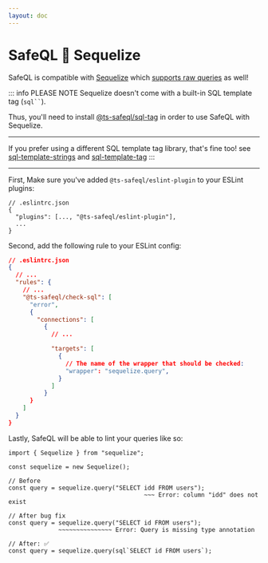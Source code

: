 ```yaml
---
layout: doc
---
```


# SafeQL :muscle: Sequelize

SafeQL is compatible with [Sequelize](https://sequelize.org/) which [supports raw queries](https://sequelize.org/master/manual/raw-queries.html) as well!

::: info PLEASE NOTE
Sequelize doesn't come with a built-in SQL template tag (` sql`` `).

Thus, you'll need to install [@ts-safeql/sql-tag](/libraries/sql-tag/introduction.html) in order to use SafeQL with Sequelize.

---

If you prefer using a different SQL template tag library, that's fine too!
see [sql-template-strings](https://www.npmjs.com/package/sql-template-strings) and [sql-template-tag](https://www.npmjs.com/package/sql-template-tag)
:::

---

First, Make sure you've added `@ts-safeql/eslint-plugin` to your ESLint plugins:

```json{3}
// .eslintrc.json
{
  "plugins": [..., "@ts-safeql/eslint-plugin"],
  ...
}
```

Second, add the following rule to your ESLint config:

```json
// .eslintrc.json
{
  // ...
  "rules": {
    // ...
    "@ts-safeql/check-sql": [
      "error",
      {
        "connections": [
          {
            // ...

            "targets": [
              {
                // The name of the wrapper that should be checked:
                "wrapper": "sequelize.query",
              }
            ]
          }
      }
    ]
  }
}
```

Lastly, SafeQL will be able to lint your queries like so:

<div class="error">

```typescript{7,11}
import { Sequelize } from "sequelize";

const sequelize = new Sequelize();

// Before
const query = sequelize.query("SELECT idd FROM users");
                                      ~~~ Error: column "idd" does not exist

// After bug fix
const query = sequelize.query("SELECT id FROM users");
              ~~~~~~~~~~~~~~~ Error: Query is missing type annotation

// After: ✅
const query = sequelize.query(sql`SELECT id FROM users`);
```

</div>


